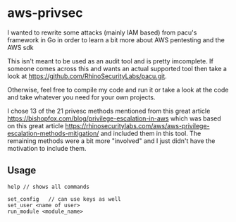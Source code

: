 # aws-privsec

I wanted to rewrite some attacks (mainly IAM based) from pacu's framework in Go in order to learn a bit more about AWS pentesting and the AWS sdk

This isn't meant to be used as an audit tool and is pretty imcomplete. If someone comes across this and wants an actual supported tool then take a look at https://github.com/RhinoSecurityLabs/pacu.git.

Otherwise, feel free to compile my code and run it or take a look at the code and take whatever you need for your own projects.

I chose 13 of the 21 privesc methods mentioned from this great article https://bishopfox.com/blog/privilege-escalation-in-aws which was based on this great article https://rhinosecuritylabs.com/aws/aws-privilege-escalation-methods-mitigation/ and included them in this tool. The remaining methods were a bit more "involved" and I just didn't have the motivation to include them. 

## Usage

```
help // shows all commands

set_config   // can use keys as well
set_user <name of user>
run_module <module_name>
```